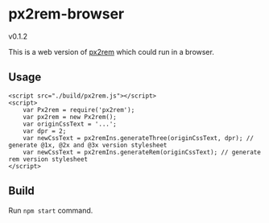 # px2rem-browser

v0.1.2

This is a web version of [px2rem](https://www.npmjs.com/package/px2rem) which could run in a browser.

## Usage

```
<script src="./build/px2rem.js"></script>
<script>
    var Px2rem = require('px2rem');
    var px2rem = new Px2rem();
    var originCssText = '...';
    var dpr = 2;
    var newCssText = px2remIns.generateThree(originCssText, dpr); // generate @1x, @2x and @3x version stylesheet
    var newCssText = px2remIns.generateRem(originCssText); // generate rem version stylesheet
</script>
```

## Build

Run `npm start` command.

